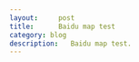 ```yaml
---
layout:     post
title:      Baidu map test
category: blog
description:   Baidu map test.
---
```


<!DOCTYPE html>
<html>

<head>
    <meta http-equiv="Content-Type" content="text/html; charset=utf-8" />
    <meta name="viewport" content="initial-scale=1.0, user-scalable=no" />
    <style type="text/css">
    body {
        width: 80%;
        height: 80%;
    }
    html {
         width: 100%;
        height: 100%;
    }
    #allmap {
        width: 100%;
        height: 100%;
        overflow: hidden;
        margin: 0;
        font-family: "微软雅黑";
    }
    </style>
    <script type="text/javascript" src="http://api.map.baidu.com/api?v=2.0&ak=15c1aa2f817abe506bc10701cf5573c6"></script>
    <title>地图展示</title>
</head>

<body>
    <div id="allmap"></div>
</body>

</html>
<script type="text/javascript">
// 百度地图API功能
var map = new BMap.Map("allmap"); // 创建Map实例
var x = 116.404;
var y = 39.915;
map.centerAndZoom(new BMap.Point(x, y), 10); // 初始化地图,设置中心点坐标和地图级别
map.addControl(new BMap.MapTypeControl()); //添加地图类型控件
map.setCurrentCity("北京"); // 设置地图显示的城市 此项是必须设置的
map.enableScrollWheelZoom(true); //开启鼠标滚轮缩放
//map.addControl(new BMap.NavigationControl());    
//map.addControl(new BMap.ScaleControl());    
map.addControl(new BMap.OverviewMapControl());    
//map.addControl(new BMap.MapTypeControl());    
var point = new BMap.Point(x, y); 
var marker = new BMap.Marker(point);        // 创建标注    
map.addOverlay(marker);                     // 将标注添加到地图中
marker.addEventListener("click", function(){    
 alert("您点击了标注");   
 map.removeOverlay(marker);     
});
marker.enableDragging();    
marker.addEventListener("dragend", function(e){    
 alert("当前位置：" + e.point.lng + ", " + e.point.lat);    
});



var opts = {    
 width : 250,     // 信息窗口 宽度    
 height: 100,     // 信息窗口 高度    
 title : "Hello"  // 信息窗口 标题   
}    
var infoWindow = new BMap.InfoWindow("World", opts);  // 创建信息窗口对象    
map.addEventListener("click", function(e){    
 alert("当前位置：" + e.point.lng + ", " + e.point.lat);  
 var opts2 = {    
 width : 250,     // 信息窗口 宽度    
 height: 100,     // 信息窗口 高度    
 title : "Heddllo"  // 信息窗口 标题   
} 
 var infoWindows = new BMap.InfoWindow("Wordld", opts2);
   map.openInfoWindow(infoWindows,e.point); 
});
map.openInfoWindow(infoWindow, map.getCenter());      // 打开信息窗口
var polyline = new BMap.Polyline([    
   new BMap.Point(x, y),    
   new BMap.Point(x+0.1, y+0.1)    
 ],    
 {strokeColor:"blue", strokeWeight:6, strokeOpacity:0.5}    
);

map.addOverlay(polyline);
function moveMap() {
    x = x + 0.1;
    y = y + 0.1;
    map.panTo(new BMap.Point(x, y));
    window.setTimeout(moveMap, 3000);
}
//moveMap();
</script>

